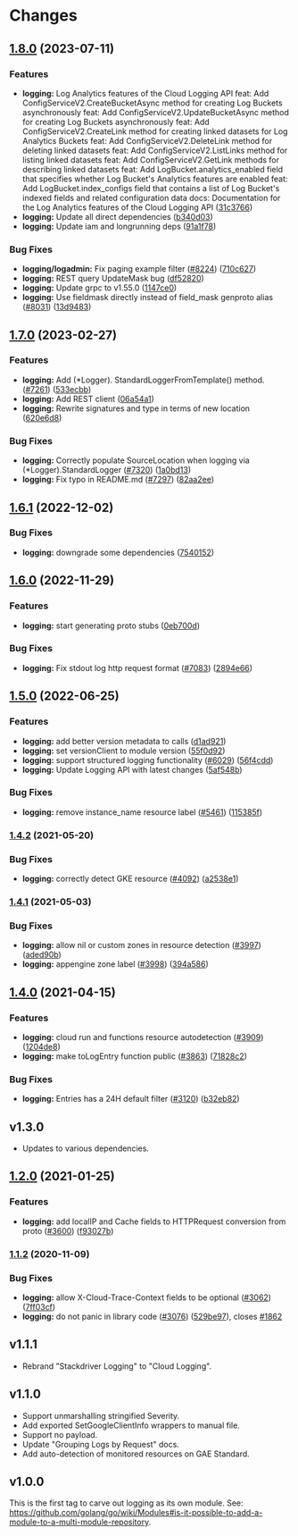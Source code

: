 # Changes

## [1.8.0](https://github.com/googleapis/google-cloud-go/compare/logging/v1.7.0...logging/v1.8.0) (2023-07-11)


### Features

* **logging:** Log Analytics features of the Cloud Logging API feat: Add ConfigServiceV2.CreateBucketAsync method for creating Log Buckets asynchronously feat: Add ConfigServiceV2.UpdateBucketAsync method for creating Log Buckets asynchronously feat: Add ConfigServiceV2.CreateLink method for creating linked datasets for Log Analytics Buckets feat: Add ConfigServiceV2.DeleteLink method for deleting linked datasets feat: Add ConfigServiceV2.ListLinks method for listing linked datasets feat: Add ConfigServiceV2.GetLink methods for describing linked datasets feat: Add LogBucket.analytics_enabled field that specifies whether Log Bucket's Analytics features are enabled feat: Add LogBucket.index_configs field that contains a list of Log Bucket's indexed fields and related configuration data docs: Documentation for the Log Analytics features of the Cloud Logging API ([31c3766](https://github.com/googleapis/google-cloud-go/commit/31c3766c9c4cab411669c14fc1a30bd6d2e3f2dd))
* **logging:** Update all direct dependencies ([b340d03](https://github.com/googleapis/google-cloud-go/commit/b340d030f2b52a4ce48846ce63984b28583abde6))
* **logging:** Update iam and longrunning deps ([91a1f78](https://github.com/googleapis/google-cloud-go/commit/91a1f784a109da70f63b96414bba8a9b4254cddd))


### Bug Fixes

* **logging/logadmin:** Fix paging example filter ([#8224](https://github.com/googleapis/google-cloud-go/issues/8224)) ([710c627](https://github.com/googleapis/google-cloud-go/commit/710c627b2cf46b8b2e83ff02e020700b3281e498))
* **logging:** REST query UpdateMask bug ([df52820](https://github.com/googleapis/google-cloud-go/commit/df52820b0e7721954809a8aa8700b93c5662dc9b))
* **logging:** Update grpc to v1.55.0 ([1147ce0](https://github.com/googleapis/google-cloud-go/commit/1147ce02a990276ca4f8ab7a1ab65c14da4450ef))
* **logging:** Use fieldmask directly instead of field_mask genproto alias ([#8031](https://github.com/googleapis/google-cloud-go/issues/8031)) ([13d9483](https://github.com/googleapis/google-cloud-go/commit/13d9483ddcfef20ea6dcdb3db5f4560c11c15c09))

## [1.7.0](https://github.com/googleapis/google-cloud-go/compare/logging/v1.6.1...logging/v1.7.0) (2023-02-27)


### Features

* **logging:** Add (*Logger). StandardLoggerFromTemplate() method. ([#7261](https://github.com/googleapis/google-cloud-go/issues/7261)) ([533ecbb](https://github.com/googleapis/google-cloud-go/commit/533ecbb19a2833e667ad139a6604fd40dfb43cdc))
* **logging:** Add REST client ([06a54a1](https://github.com/googleapis/google-cloud-go/commit/06a54a16a5866cce966547c51e203b9e09a25bc0))
* **logging:** Rewrite signatures and type in terms of new location ([620e6d8](https://github.com/googleapis/google-cloud-go/commit/620e6d828ad8641663ae351bfccfe46281e817ad))


### Bug Fixes

* **logging:** Correctly populate SourceLocation when logging via (*Logger).StandardLogger ([#7320](https://github.com/googleapis/google-cloud-go/issues/7320)) ([1a0bd13](https://github.com/googleapis/google-cloud-go/commit/1a0bd13b88569826f4ee6528e9cdb59fd26914fa))
* **logging:** Fix typo in README.md ([#7297](https://github.com/googleapis/google-cloud-go/issues/7297)) ([82aa2ee](https://github.com/googleapis/google-cloud-go/commit/82aa2ee9381f793bd731f1b6789fc18e4b671bd7))

## [1.6.1](https://github.com/googleapis/google-cloud-go/compare/logging/v1.6.0...logging/v1.6.1) (2022-12-02)


### Bug Fixes

* **logging:** downgrade some dependencies ([7540152](https://github.com/googleapis/google-cloud-go/commit/754015236d5af7c82a75da218b71a87b9ead6eb5))

## [1.6.0](https://github.com/googleapis/google-cloud-go/compare/logging/v1.5.0...logging/v1.6.0) (2022-11-29)


### Features

* **logging:** start generating proto stubs ([0eb700d](https://github.com/googleapis/google-cloud-go/commit/0eb700d17c4cac56f59038f0f3ae5a65257a3d38))


### Bug Fixes

* **logging:** Fix stdout log http request format ([#7083](https://github.com/googleapis/google-cloud-go/issues/7083)) ([2894e66](https://github.com/googleapis/google-cloud-go/commit/2894e66be7ff7536f725ede453d1834586a361bd))

## [1.5.0](https://github.com/googleapis/google-cloud-go/compare/logging/v1.4.2...logging/v1.5.0) (2022-06-25)


### Features

* **logging:** add better version metadata to calls ([d1ad921](https://github.com/googleapis/google-cloud-go/commit/d1ad921d0322e7ce728ca9d255a3cf0437d26add))
* **logging:** set versionClient to module version ([55f0d92](https://github.com/googleapis/google-cloud-go/commit/55f0d92bf112f14b024b4ab0076c9875a17423c9))
* **logging:** support structured logging functionality ([#6029](https://github.com/googleapis/google-cloud-go/issues/6029)) ([56f4cdd](https://github.com/googleapis/google-cloud-go/commit/56f4cdd066cc9eaeece2c6fb466d58c3e7c41563))
* **logging:** Update Logging API with latest changes ([5af548b](https://github.com/googleapis/google-cloud-go/commit/5af548bee4ffde279727b2e1ad9b072925106a74))


### Bug Fixes

* **logging:** remove instance_name resource label ([#5461](https://github.com/googleapis/google-cloud-go/issues/5461)) ([115385f](https://github.com/googleapis/google-cloud-go/commit/115385f066ee54cf35a093749bc2673a17b3fa08))

### [1.4.2](https://www.github.com/googleapis/google-cloud-go/compare/logging/v1.4.1...logging/v1.4.2) (2021-05-20)


### Bug Fixes

* **logging:** correctly detect GKE resource ([#4092](https://www.github.com/googleapis/google-cloud-go/issues/4092)) ([a2538e1](https://www.github.com/googleapis/google-cloud-go/commit/a2538e16123c21da62036b56df8c104360f1c2d6))

### [1.4.1](https://www.github.com/googleapis/google-cloud-go/compare/logging/v1.4.0...logging/v1.4.1) (2021-05-03)


### Bug Fixes

* **logging:** allow nil or custom zones in resource detection ([#3997](https://www.github.com/googleapis/google-cloud-go/issues/3997)) ([aded90b](https://www.github.com/googleapis/google-cloud-go/commit/aded90b92de3fa3bed079af1aa4879d00572e8ae))
* **logging:** appengine zone label ([#3998](https://www.github.com/googleapis/google-cloud-go/issues/3998)) ([394a586](https://www.github.com/googleapis/google-cloud-go/commit/394a586bac04953e92a6496a7ca3b61bd64155ab))

## [1.4.0](https://www.github.com/googleapis/google-cloud-go/compare/logging/v1.2.0...logging/v1.4.0) (2021-04-15)


### Features

* **logging:** cloud run and functions resource autodetection ([#3909](https://www.github.com/googleapis/google-cloud-go/issues/3909)) ([1204de8](https://www.github.com/googleapis/google-cloud-go/commit/1204de85e58334bf93fecdcb0ab8b581449c2745))
* **logging:** make toLogEntry function public ([#3863](https://www.github.com/googleapis/google-cloud-go/issues/3863)) ([71828c2](https://www.github.com/googleapis/google-cloud-go/commit/71828c28d424c34da6d0392651739a364cd57e79))


### Bug Fixes

* **logging:** Entries has a 24H default filter ([#3120](https://www.github.com/googleapis/google-cloud-go/issues/3120)) ([b32eb82](https://www.github.com/googleapis/google-cloud-go/commit/b32eb822d17838bde91c610a5a9d392d325a592d))

## v1.3.0

- Updates to various dependencies.

## [1.2.0](https://www.github.com/googleapis/google-cloud-go/compare/logging/v1.1.2...v1.2.0) (2021-01-25)


### Features

* **logging:** add localIP and Cache fields to HTTPRequest conversion from proto ([#3600](https://www.github.com/googleapis/google-cloud-go/issues/3600)) ([f93027b](https://www.github.com/googleapis/google-cloud-go/commit/f93027b47735e7c181989666e0826bea57ec51e1))

### [1.1.2](https://www.github.com/googleapis/google-cloud-go/compare/logging/v1.1.1...v1.1.2) (2020-11-09)


### Bug Fixes

* **logging:** allow X-Cloud-Trace-Context fields to be optional ([#3062](https://www.github.com/googleapis/google-cloud-go/issues/3062)) ([7ff03cf](https://www.github.com/googleapis/google-cloud-go/commit/7ff03cf9a544e753de5b034e18339ecf517d2193))
* **logging:** do not panic in library code ([#3076](https://www.github.com/googleapis/google-cloud-go/issues/3076)) ([529be97](https://www.github.com/googleapis/google-cloud-go/commit/529be977f766443f49cb8914e17ba07c93841e84)), closes [#1862](https://www.github.com/googleapis/google-cloud-go/issues/1862)

## v1.1.1

- Rebrand "Stackdriver Logging" to "Cloud Logging".

## v1.1.0

- Support unmarshalling stringified Severity.
- Add exported SetGoogleClientInfo wrappers to manual file.
- Support no payload.
- Update "Grouping Logs by Request" docs.
- Add auto-detection of monitored resources on GAE Standard.

## v1.0.0

This is the first tag to carve out logging as its own module. See:
https://github.com/golang/go/wiki/Modules#is-it-possible-to-add-a-module-to-a-multi-module-repository.

